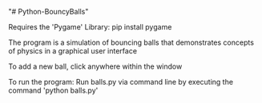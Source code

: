 "# Python-BouncyBalls" 

Requires the 'Pygame' Library:
  pip install pygame
  
The program is a simulation of bouncing balls that demonstrates 
concepts of physics in a graphical user interface

To add a new ball, click anywhere within the window

To run the program:
  Run balls.py via command line by executing the command 'python balls.py'
